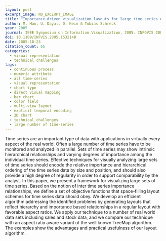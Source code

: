 ```yaml
---
layout: post
excerpt_image: NO_EXCERPT_IMAGE
title: "Importance-driven visualization layouts for large time series data"
author: M. Hao, U. Dayal, D. Keim & Tobias Schreck
year: 2005
journal: IEEE Symposium on Information Visualization, 2005. INFOVIS 2005.
doi: 10.1109/INFVIS.2005.1532148
date: 2005-10-23
citation_count: 65
categories:
  - visual representation
  - technical challenges
tags:
  - continuous process
  - numeric attribute
  - all time-series
  - visual representation
  - chart type
  - direct visual mapping
  - bar chart
  - color field
  - multi-view layout
  - explicit temporal encoding
  - 2D chart
  - technical challenges
  - large number of time-series
---
```

Time series are an important type of data with applications in virtually every aspect of the real world. Often a large number of time series have to be monitored and analyzed in parallel. Sets of time series may show intrinsic hierarchical relationships and varying degrees of importance among the individual time series. Effective techniques for visually analyzing large sets of time series should encode the relative importance and hierarchical ordering of the time series data by size and position, and should also provide a high degree of regularity in order to support comparability by the analyst. In this paper, we present a framework for visualizing large sets of time series. Based on the notion of inter time series importance relationships, we define a set of objective functions that space-filling layout schemes for time series data should obey. We develop an efficient algorithm addressing the identified problems by generating layouts that reflect hierarchy and importance based relationships in a regular layout with favorable aspect ratios. We apply our technique to a number of real world data sets including sales and stock data, and we compare our technique with an aspect ratio aware variant of the well known TreeMap algorithm. The examples show the advantages and practical usefulness of our layout algorithm.
